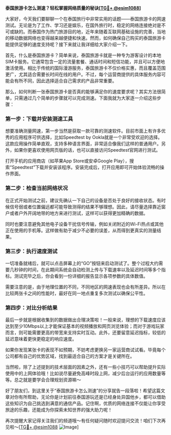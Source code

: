**泰国旅游卡怎么测速？轻松掌握网络质量的秘诀[[TG💪+ @esim1088](https://t.me/s/esim1088)]**

大家好，今天我们要聊聊一个在泰国旅行中非常实用的话题——泰国旅游卡的网速测试。无论是为了工作、学习还是娱乐，在国外旅行时，稳定的网络连接绝对是不可或缺的。而泰国作为热门旅游目的地，近年来随着互联网基础设施的完善，当地的移动数据网络也变得越来越便捷和快速。然而，如何确保自己购买的泰国旅游卡能提供足够的速度支持呢？接下来就让我详细给大家介绍一下。

首先，什么是泰国旅游卡？简单来说，泰国旅游卡就是一种专为游客设计的本地SIM卡服务。它通常包含一定的流量套餐、通话时间和短信功能，并且可以方便地激活使用。相比于传统的国际漫游服务，泰国旅游卡不仅价格实惠，而且覆盖范围更广，尤其适合需要长时间在线的用户。不过，每个运营商提供的具体服务内容可能会有所不同，因此选择适合自己需求的产品非常重要。

那么，如何判断一张泰国旅游卡是否真的能够满足你的速度要求呢？其实方法很简单，只需通过几个简单的步骤就可以完成测速。下面我就为大家逐一介绍这些步骤：

### 第一步：下载并安装测速工具

想要准确测量网速，第一步当然是获取一款可靠的测速软件。目前市面上有许多优秀的应用程序可供选择，比如Speedtest by Ookla就是一个非常受欢迎的选择。这款应用操作简单直观，支持多种语言界面，非常适合像我们这样的普通用户。另外，如果你更喜欢使用网页版的话，也可以直接访问Speedtest官网进行测试。

打开手机的应用商店（如苹果App Store或安卓Google Play），搜索“Speedtest”下载并安装该程序。安装完成后，打开应用即可开始体验流畅的操作界面。

### 第二步：检查当前网络状况

在正式开始测试之前，建议先确认一下自己的设备是否处于良好的接收状态。有时候信号弱或者位置偏远都可能导致测得的结果不够理想。因此，请尽量选择靠近窗户或者户外开阔地带的地方来进行测试，这样可以获得更加精确的数据。

同时也要注意避免其他电子设备干扰信号传输，例如关闭附近的Wi-Fi热点或其他正在使用的手机等。这样做有助于减少不必要的误差，从而得到更真实的测量结果。

### 第三步：执行速度测试

一切准备就绪后，就可以点击屏幕上的“GO”按钮来启动测试了。整个过程大约需要几秒钟的时间，在此期间系统会自动检测上传与下载速率以及延迟时间等多个指标。测试完毕之后，你会看到一份详细的报告显示各项参数的具体数值。

需要注意的是，由于地理位置的不同，不同地区的网速表现也会有所差异。所以在比较两张卡之间的性能时，最好在同一地点重复多次测试以确保公平性。

### 第四步：对比分析结果

最后一步就是根据收集到的数据做出合理决策啦！一般来说，理想的下载速度应该达到至少10Mbps以上才能保证基本的视频播放和网页浏览体验；而对于游戏玩家而言，则可能需要更高的带宽来支持实时互动。此外，还要留意延迟指标，较低的延迟意味着更快更稳定的响应速度。

如果你发现某张卡的表现不如预期，不妨考虑更换另一家运营商试试看。毕竟每个公司都有自己的优势区域，找到最适合自己的方案才是关键所在。

当然啦，除了上述提到的技术层面的因素之外，还有一些小技巧可以帮助提升实际使用中的上网体验哦！比如说尽量避免高峰时段上网，减少后台运行的应用数量等等。总之就是要学会合理规划资源嘛～

好了朋友们，到这里关于“泰国旅游卡怎么测速”的分享就告一段落啦！希望这篇文章对你有所帮助，无论你是计划前往泰国游玩还是已经身处异国他乡，都可以借助这些知识为自己挑选到满意的通信产品。记住啊，优质的网络连接不仅能让你享受旅途的乐趣，还能成为你探索未知世界的强大助力呢！

再次提醒大家记得关注我们的频道哦～有任何疑问随时欢迎提问交流！咱们下次再见啦～[[TG💪+ @esim1088](https://t.me/s/esim1088) ![Image](https://i.postimg.cc/4NQfJmqS/Snipaste-2025-05-13-00-14-12.png)]